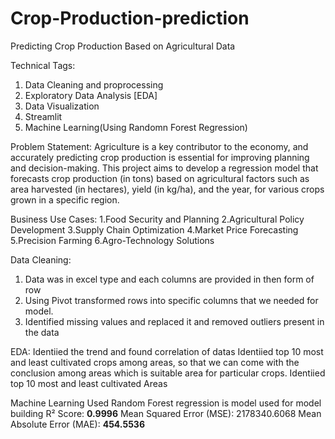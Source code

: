 # Crop-Production-prediction
Predicting Crop Production Based on Agricultural Data

Technical Tags: 
1. Data Cleaning and proprocessing
2. Exploratory Data Analysis [EDA]
3. Data Visualization
4. Streamlit
5. Machine Learning(Using Randomn Forest Regression)

Problem Statement:
      Agriculture is a key contributor to the economy, and accurately predicting crop production is essential for improving planning and decision-making. 
      This project aims to develop a regression model that forecasts crop production (in tons) based on agricultural factors such as area harvested (in hectares), yield (in kg/ha), and the year, for various crops grown in a specific region.

Business Use Cases:
1.Food Security and Planning
2.Agricultural Policy Development
3.Supply Chain Optimization
4.Market Price Forecasting
5.Precision Farming
6.Agro-Technology Solutions


Data Cleaning: 
 1. Data was in excel type and each columns are provided in then form of row
 2. Using Pivot transformed rows into specific columns that we needed for model.
 3. Identified missing values and replaced it and removed outliers present in the data

EDA:
  Identiied the trend and found correlation of datas
  Identiied top 10 most and least cultivated crops among areas, so that we can come with the conclusion among areas which is suitable area for particular crops.
  Identiied top 10 most and least cultivated Areas

Machine Learning
  Used Random Forest regression is model used for model building
  R² Score: **0.9996**
  Mean Squared Error (MSE): 2178340.6068
  Mean Absolute Error (MAE): **454.5536**
  
  
